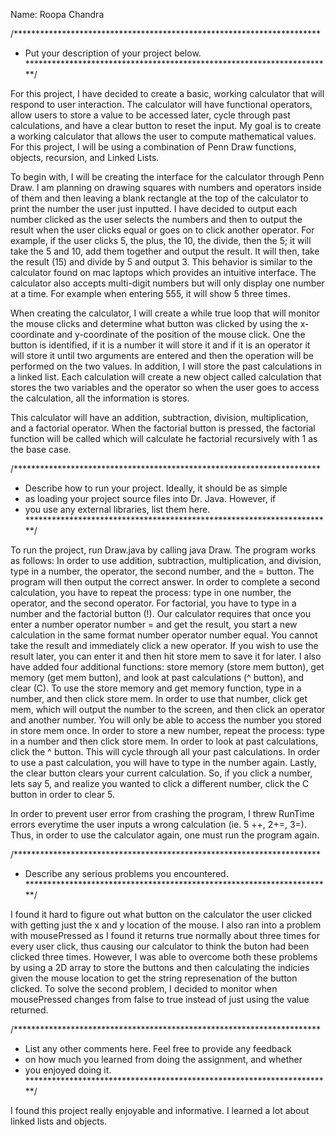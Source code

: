 

Name: Roopa Chandra 



/**********************************************************************
 *  Put your description of your project below.
 **********************************************************************/

For this project, I have decided to create a basic, working calculator that
    will respond to user interaction. The calculator will have functional operators,
    allow users to store a value to be accessed later, cycle through past calculations,
    and have a clear button to reset the input. My goal is to create a working calculator
    that allows the user to compute mathematical values.  For this project, I will be
    using a combination of Penn Draw functions, objects, recursion, and Linked Lists.  
    
To begin with, I will be creating the interface for the calculator through Penn Draw.
    I am planning on drawing squares with numbers and operators inside of them and then
    leaving a blank rectangle at the top of the calculator to print the number the user
    just inputted. I have decided to output each number clicked as the user selects the
    numbers and then to output the result when the user clicks equal or goes on to click
    another operator. For example, if the user clicks 5, the plus, the 10, the divide, then
    the 5; it will take the 5 and 10, add them together and output the result. It will then,
    take the result (15) and divide by 5 and output 3. This behavior is similar to the
    calculator found on mac laptops which provides an intuitive interface. The calculator
    also accepts multi-digit numbers but will only display one number at a time. For example
    when entering 555, it will show 5 three times. 
        
When creating the calculator, I will create a while true loop that will monitor the mouse
    clicks and determine what button was clicked by using the x-coordinate and y-coordinate
    of the position of the mouse click. One the button is identified, if it is a number it
    will store it and if it is an operator it will store it until two arguments are entered
    and then the operation will be performed on the two values. In addition, I will store the
    past calculations in a linked list. Each calculation will create a new object called calculation
    that stores the two variables and the operator so when the user goes to access the calculation,
    all the information is stores.  
        
This calculator will have an addition, subtraction, division, multiplication, and a factorial operator. 
    When the factorial button is pressed, the factorial function will be called which will calculate
    he factorial recursively with 1 as the base case.  




/**********************************************************************
 *  Describe how to run your project. Ideally, it should be as simple
 *  as loading your project source files into Dr. Java. However, if 
 *  you use any external libraries, list them here.
 **********************************************************************/
   
To run the project, run Draw.java by calling java Draw. The program works as follows: 
        In order to use addition, subtraction, multiplication, and division, type in a number, the operator,
        the second number, and the = button. The program will then output the 
        correct answer. In order to complete a second calculation, you have to repeat the process: type in one number,
        the operator, and the second operator. For factorial, you have to type in a number and the factorial button (!).
Our calculator requires that once you enter a number operator number = and get the result, you start a new calculation in
        the same format number operator number equal. You cannot take the result and immediately click a new operator. If           you wish to use the result later, you can enter it and then hit store mem to save it for later. 
I also have added four additional functions: store memory (store mem button), get memory (get mem button), and look at past         calculations (^ button), and clear  (C). To use the store memory and get memory function, type in a number, and then         click store mem. In order to use that number, click get mem, which will output the number to the screen, and then           click an operator and another number. You will only be able to access the number you stored in store mem once. In           order to store a new number, repeat the process: type in a number and then click store mem. In order to look at past         calculations, click the ^ button. This will cycle through all your past calculations. In order to use a past                 calculation, you will have to type in the number again. Lastly, the clear button clears your current calculation.           So, if you click a number, lets say 5, and realize you wanted to click a different number, click the C button in             order to clear 5. 

In order to prevent user error from crashing the program, I threw RunTime errors everytime the user 
        inputs a wrong calculation (ie. 5 ++,  2+=, 3=). Thus, in order to use the calculator again, one must 
        run the program again.
    

/**********************************************************************
 *  Describe any serious problems you encountered.                    
 **********************************************************************/

I found it hard to figure out what button on the 
        calculator the user clicked with getting just the x and y location
        of the mouse. I also ran into a problem with mousePressed as I found
        it returns true normally about three times for every user click, thus causing
        our calculator to think the buton had been clicked three times. However, I was able to overcome both
        these problems by using a 2D array to store the
        buttons and then calculating the indicies given the mouse location to get the string
        represenation of the button clicked. To solve the second problem, I decided to monitor
        when mousePressed changes from false to true instead of just using the value returned. 


/**********************************************************************
 *  List any other comments here. Feel free to provide any feedback   
 *  on how much you learned from doing the assignment, and whether    
 *  you enjoyed doing it.                                             
 **********************************************************************/

I found this project really enjoyable and informative. I learned a lot 
        about linked lists and objects.


